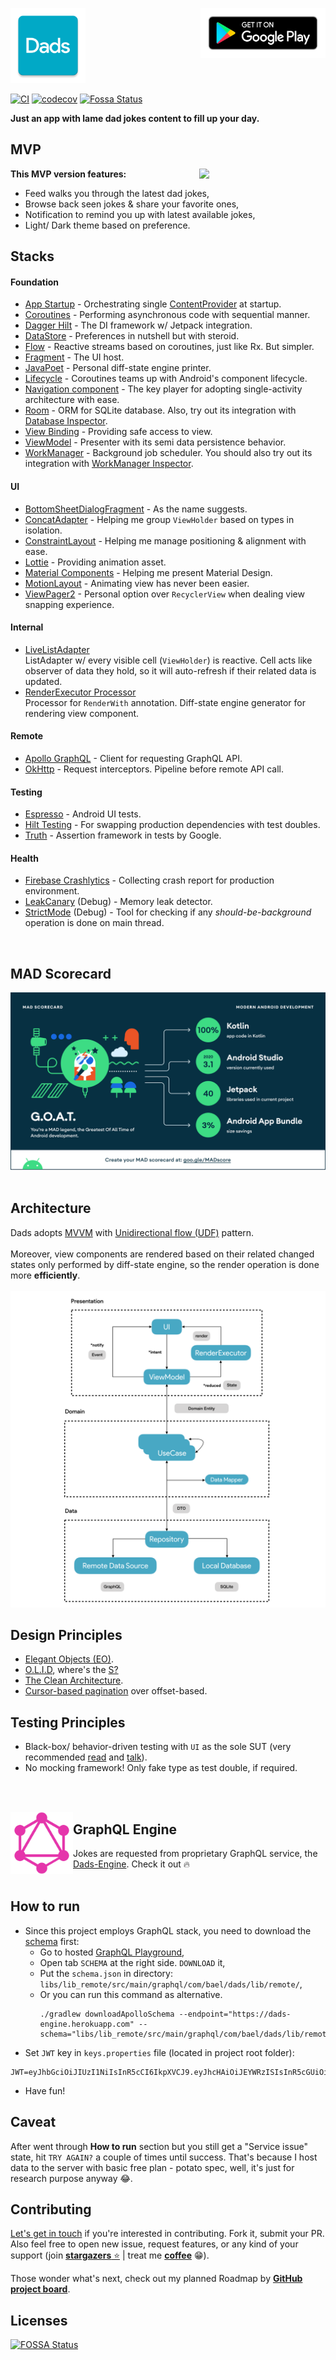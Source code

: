 [<img src="assets/logo.png" width="120" height="120">]()
[<img align="right" src="assets/playstore.png" width="200" height="80">](https://play.google.com/store/apps/details?id=com.bael.dads)

[![CI](https://github.com/ErickSumargo/Dads/actions/workflows/ci.yml/badge.svg?branch=main)](https://github.com/ErickSumargo/Dads/actions/workflows/ci.yml)
[![codecov](https://codecov.io/gh/ErickSumargo/Dads/branch/main/graph/badge.svg?token=T2CU8YFDCO)](https://codecov.io/gh/ErickSumargo/Dads)
[![Fossa Status](https://app.fossa.com/api/projects/git%2Bgithub.com%2FErickSumargo%2FDads.svg?type=small)](https://app.fossa.com/projects/git%2Bgithub.com%2FErickSumargo%2FDads/refs/branch/main)

**Just an app with lame dad jokes content to fill up your day.**

## MVP
[<img align="right" src="assets/demo.gif" width="40%">]()
**This MVP version features:**
- Feed walks you through the latest dad jokes,
- Browse back seen jokes & share your favorite ones,
- Notification to remind you up with latest available jokes,
- Light/ Dark theme based on preference.

## Stacks
#### Foundation
- [App Startup](https://developer.android.com/topic/libraries/app-startup) - Orchestrating single [ContentProvider](https://developer.android.com/reference/android/content/ContentProvider) at startup.
- [Coroutines](https://developer.android.com/kotlin/coroutines) - Performing asynchronous code with sequential manner.
- [Dagger Hilt](https://developer.android.com/training/dependency-injection/hilt-android) - The DI framework w/ Jetpack integration.
- [DataStore](https://developer.android.com/topic/libraries/architecture/datastore) - Preferences in nutshell but with steroid.
- [Flow](https://developer.android.com/kotlin/flow) - Reactive streams based on coroutines, just like Rx. But simpler.
- [Fragment](https://developer.android.com/guide/fragments) - The UI host.
- [JavaPoet](https://github.com/square/javapoet) - Personal diff-state engine printer.
- [Lifecycle](https://developer.android.com/topic/libraries/architecture/coroutines) - Coroutines teams up with Android's component lifecycle.
- [Navigation component](https://developer.android.com/guide/navigation/navigation-getting-started) - The key player for adopting single-activity architecture with ease.
- [Room](https://developer.android.com/training/data-storage/room) - ORM for SQLite database. Also, try out its integration with [Database Inspector](https://developer.android.com/studio/inspect/database).   
- [View Binding](https://developer.android.com/topic/libraries/view-binding) - Providing safe access to view. 
- [ViewModel](https://developer.android.com/topic/libraries/architecture/viewmodel) - Presenter with its semi data persistence behavior.
- [WorkManager](https://developer.android.com/topic/libraries/architecture/workmanager) - Background job scheduler. You should also try out its integration with [WorkManager Inspector](https://developer.android.com/studio/preview/features#workmanager-inspector).

#### UI
- [BottomSheetDialogFragment](https://developer.android.com/reference/com/google/android/material/bottomsheet/BottomSheetDialogFragment) - As the name suggests.
- [ConcatAdapter](https://developer.android.com/reference/androidx/recyclerview/widget/ConcatAdapter) - Helping me group `ViewHolder` based on types in isolation.
- [ConstraintLayout](https://developer.android.com/reference/androidx/constraintlayout/widget/ConstraintLayout) - Helping me manage positioning & alignment with ease. 
- [Lottie](https://airbnb.design/lottie) - Providing animation asset.
- [Material Components](https://github.com/material-components/material-components-android) - Helping me present Material Design.
- [MotionLayout](https://developer.android.com/reference/androidx/constraintlayout/motion/widget/MotionLayout) - Animating view has never been easier.
- [ViewPager2](https://developer.android.com/reference/androidx/viewpager2/widget/ViewPager2) - Personal option over `RecyclerView` when dealing view snapping experience.

#### Internal
- [LiveListAdapter](libs/lib_presentation/src/main/kotlin/com/bael/dads/lib/presentation/widget/recyclerview/adapter/LiveListAdapter.kt) <br/>
ListAdapter w/ every visible cell (`ViewHolder`) is reactive. Cell acts like observer of data they hold, so it will auto-refresh if their related data is updated.<br/>
- [RenderExecutor Processor](processor/src/main/kotlin/com/bael/dads/processor) <br/>
Processor for `RenderWith` annotation. Diff-state engine generator for rendering view component.

#### Remote
- [Apollo GraphQL](https://www.apollographql.com) - Client for requesting GraphQL API.
- [OkHttp](https://square.github.io/okhttp) - Request interceptors. Pipeline before remote API call.

#### Testing
- [Espresso](https://developer.android.com/training/testing/espresso) - Android UI tests.
- [Hilt Testing](https://developer.android.com/training/dependency-injection/hilt-testing) - For swapping production dependencies with test doubles. 
- [Truth](https://truth.dev) - Assertion framework in tests by Google.

#### Health
* [Firebase Crashlytics](https://firebase.google.com/docs/crashlytics) - Collecting crash report for production environment. 
* [LeakCanary](https://square.github.io/leakcanary) (Debug) - Memory leak detector.
* [StrictMode](https://developer.android.com/reference/android/os/StrictMode) (Debug) - Tool for checking if any *should-be-background* operation is done on main thread.
<br/>

## MAD Scorecard
[<img src="assets/mad_scorecard.png">](https://madscorecard.withgoogle.com/scorecards/966921635/)
<br/>
<br/>

## Architecture
Dads adopts [MVVM](https://en.wikipedia.org/wiki/Model%E2%80%93view%E2%80%93viewmodel) with [Unidirectional flow (UDF)](https://en.wikipedia.org/wiki/Unidirectional_Data_Flow_(computer_science)) pattern.
<br/>
<br/>
Moreover, view components are rendered based on their related changed states only performed by diff-state engine, so the render operation is done more **efficiently**.
<br/>
<br/>
[<img src="assets/architecture.png">]()

## Design Principles
- [Elegant Objects (EO)](https://www.elegantobjects.org/).
- [O.L.I.D](https://en.wikipedia.org/wiki/SOLID), where's the [S?](https://www.yegor256.com/2017/12/19/srp-is-hoax.html)
- [The Clean Architecture](https://blog.cleancoder.com/uncle-bob/2012/08/13/the-clean-architecture.html).
- [Cursor-based pagination](https://uxdesign.cc/why-facebook-says-cursor-pagination-is-the-greatest-d6b98d86b6c0?gi=dd3f1a307f7e) over offset-based.

## Testing Principles
- Black-box/ behavior-driven testing with `UI` as the sole SUT (very recommended [read](https://dagger.dev/hilt/testing-philosophy.html) and [talk](https://www.youtube.com/watch?v=EZ05e7EMOLM)).
- No mocking framework! Only fake type as test double, if required.
<br/>
<br/>

[<img align="left" width="100" height="100" src="assets/graphql.png">]()
## GraphQL Engine
Jokes are requested from proprietary GraphQL service, the [Dads-Engine](https://github.com/ErickSumargo/Dads-Engine). Check it out 🔥
<br/>
<br/>

## How to run
* Since this project employs GraphQL stack, you need to download the [schema](https://www.apollographql.com/docs/tutorial/schema/) first:
    * Go to hosted [GraphQL Playground](https://dads-engine.herokuapp.com/graphql),
    * Open tab `SCHEMA` at the right side. `DOWNLOAD` it,
    * Put the `schema.json` in directory: `libs/lib_remote/src/main/graphql/com/bael/dads/lib/remote/`,
    * Or you can run this command as alternative.
        ```
        ./gradlew downloadApolloSchema --endpoint="https://dads-engine.herokuapp.com" --schema="libs/lib_remote/src/main/graphql/com/bael/dads/lib/remote/schema.json"
        ```
* Set `JWT` key in `keys.properties` file (located in project root folder):
```
JWT=eyJhbGciOiJIUzI1NiIsInR5cCI6IkpXVCJ9.eyJhcHAiOiJEYWRzISIsInR5cGUiOiJVc2VyIn0.46oGvluHExsPIOS9d925RNYrk_Y9eke0Zm45ZbqjaXs
```
* Have fun!

## Caveat
After went through **How to run** section but you still get a "Service issue" state, hit `TRY AGAIN?` a couple of times until success. That's because I host data to the server with basic free plan - potato spec, well, it's just for research purpose anyway 😂. 

## Contributing
[Let's get in touch](https://twitter.com/SumargoErick) if you're interested in contributing. Fork it, submit your PR.<br/>
Also feel free to open new issue, request features, or any kind of your support (join [**stargazers** ⭐](https://github.com/ErickSumargo/Dads/stargazers)️ | treat me [**coffee**](https://www.buymeacoffee.com/ErickSumargo) 😁).

Those wonder what's next, check out my planned Roadmap by [**GitHub project board**](https://github.com/ErickSumargo/Dads/projects/1). 

## Licenses
[![FOSSA Status](https://app.fossa.com/api/projects/git%2Bgithub.com%2FErickSumargo%2FDads.svg?type=large)](https://app.fossa.com/projects/git%2Bgithub.com%2FErickSumargo%2FDads?ref=badge_large)